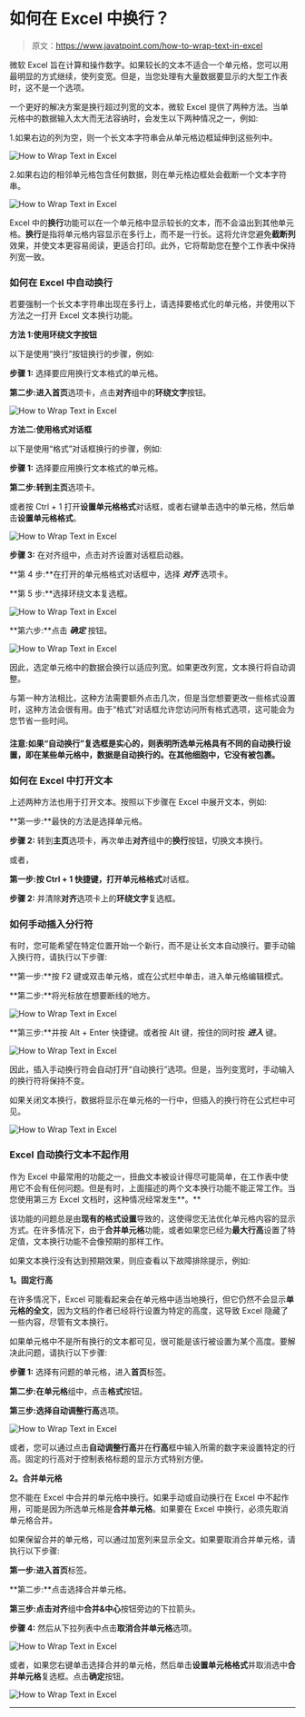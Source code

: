 # 如何在 Excel 中换行？

> 原文：<https://www.javatpoint.com/how-to-wrap-text-in-excel>

微软 Excel 旨在计算和操作数字。如果较长的文本不适合一个单元格，您可以用最明显的方式继续，使列变宽。但是，当您处理有大量数据要显示的大型工作表时，这不是一个选项。

一个更好的解决方案是换行超过列宽的文本，微软 Excel 提供了两种方法。当单元格中的数据输入太大而无法容纳时，会发生以下两种情况之一，例如:

1.如果右边的列为空，则一个长文本字符串会从单元格边框延伸到这些列中。

![How to Wrap Text in Excel](img/74de52bb77dbf89509dc1646643d8ee4.png)

2.如果右边的相邻单元格包含任何数据，则在单元格边框处会截断一个文本字符串。

![How to Wrap Text in Excel](img/079509f517a0512a9485ee70a138f810.png)

Excel 中的**换行**功能可以在一个单元格中显示较长的文本，而不会溢出到其他单元格。**换行**是指将单元格内容显示在多行上，而不是一行长。这将允许您避免**截断列**效果，并使文本更容易阅读，更适合打印。此外，它将帮助您在整个工作表中保持列宽一致。

### 如何在 Excel 中自动换行

若要强制一个长文本字符串出现在多行上，请选择要格式化的单元格，并使用以下方法之一打开 Excel 文本换行功能。

**方法 1:使用环绕文字按钮**

以下是使用“换行”按钮换行的步骤，例如:

**步骤 1:** 选择要应用换行文本格式的单元格。

**第二步:**进入**首页**选项卡，点击**对齐**组中的**环绕文字**按钮。

![How to Wrap Text in Excel](img/5c3d82833bf2d9f57e36fde9d71803b6.png)

**方法二:使用格式对话框**

以下是使用“格式”对话框换行的步骤，例如:

**步骤 1:** 选择要应用换行文本格式的单元格。

**第二步:**转到**主页**选项卡。

或者按 Ctrl + 1 打开**设置单元格格式**对话框，或者右键单击选中的单元格，然后单击**设置单元格格式**。

![How to Wrap Text in Excel](img/98fb6ff40dc4399a009b4bd326cee0e4.png)

**步骤 3:** 在对齐组中，点击对齐设置对话框启动器。

**第 4 步:**在打开的单元格格式对话框中，选择 ***对齐*** 选项卡。

**第 5 步:**选择环绕文本复选框。

![How to Wrap Text in Excel](img/07629c2d29b7d7bdb5c2639427c00f30.png)

**第六步:**点击 ***确定*** 按钮。

![How to Wrap Text in Excel](img/00eda5152766ca2f610a4b93cd64728f.png)

因此，选定单元格中的数据会换行以适应列宽。如果更改列宽，文本换行将自动调整。

与第一种方法相比，这种方法需要额外点击几次，但是当您想要更改一些格式设置时，这种方法会很有用。由于“格式”对话框允许您访问所有格式选项，这可能会为您节省一些时间。

#### 注意:如果“自动换行”复选框是实心的，则表明所选单元格具有不同的自动换行设置，即在某些单元格中，数据是自动换行的。在其他细胞中，它没有被包裹。

### 如何在 Excel 中打开文本

上述两种方法也用于打开文本。按照以下步骤在 Excel 中展开文本，例如:

**第一步:**最快的方法是选择单元格。

**步骤 2:** 转到**主页**选项卡，再次单击**对齐**组中的**换行**按钮，切换文本换行。

或者，

**第一步:**按 Ctrl + 1 快捷键，打开**单元格格式**对话框。

**步骤 2:** 并清除**对齐**选项卡上的**环绕文字**复选框。

### 如何手动插入分行符

有时，您可能希望在特定位置开始一个新行，而不是让长文本自动换行。要手动输入换行符，请执行以下步骤:

**第一步:**按 F2 键或双击单元格，或在公式栏中单击，进入单元格编辑模式。

**第二步:**将光标放在想要断线的地方。

![How to Wrap Text in Excel](img/c003e28eef1e0e42913a5dd5353c9e44.png)

**第三步:**并按 Alt + Enter 快捷键。或者按 Alt 键，按住的同时按 ***进入*** 键。

![How to Wrap Text in Excel](img/a9beb79fea1a33ccd0ef95651be77fbc.png)

因此，插入手动换行符会自动打开“自动换行”选项。但是，当列变宽时，手动输入的换行符将保持不变。

如果关闭文本换行，数据将显示在单元格的一行中，但插入的换行符在公式栏中可见。

![How to Wrap Text in Excel](img/0b895dd0598c921a8da2719685af50dc.png)

### Excel 自动换行文本不起作用

作为 Excel 中最常用的功能之一，扭曲文本被设计得尽可能简单，在工作表中使用它不会有任何问题。但是有时，上面描述的两个文本换行功能不能正常工作。当您使用第三方 Excel 文档时，这种情况经常发生**。**

该功能的问题总是由**现有的格式设置**导致的，这使得您无法优化单元格内容的显示方式。在许多情况下，由于**合并单元格**功能，或者如果您已经为**最大行高**设置了特定值，文本换行功能不会像预期的那样工作。

如果文本换行没有达到预期效果，则应查看以下故障排除提示，例如:

**1。固定行高**

在许多情况下，Excel 可能看起来会在单元格中适当地换行，但它仍然不会显示**单元格的全文**，因为文档的作者已经将行设置为特定的高度，这导致 Excel 隐藏了一些内容，尽管有文本换行。

如果单元格中不是所有换行的文本都可见，很可能是该行被设置为某个高度。要解决此问题，请执行以下步骤:

**步骤 1:** 选择有问题的单元格，进入**首页**标签。

**第二步:**在**单元格**组中，点击**格式**按钮。

**第三步:**选择**自动调整行高**选项。

![How to Wrap Text in Excel](img/8815b664cac649470ecd383aa33b87e6.png)

或者，您可以通过点击**自动调整行高**并在**行高**框中输入所需的数字来设置特定的行高。固定的行高对于控制表格标题的显示方式特别方便。

**2。合并单元格**

您不能在 Excel 中合并的单元格中换行。如果手动或自动换行在 Excel 中不起作用，可能是因为所选单元格是**合并单元格**。如果要在 Excel 中换行，必须先取消单元格合并。

如果保留合并的单元格，可以通过加宽列来显示全文。如果要取消合并单元格，请执行以下步骤:

**第一步:**进入**首页**标签。

**第二步:**点击选择合并单元格。

**第三步:**点击**对齐**组中**合并&中心**按钮旁边的下拉箭头。

**步骤 4:** 然后从下拉列表中点击**取消合并单元格**选项。

![How to Wrap Text in Excel](img/30a9ae2accef5c5fbf2e30d23a6290fd.png)

或者，如果您右键单击选择合并的单元格，然后单击**设置单元格格式**并取消选中**合并单元格**复选框。点击**确定**按钮。

![How to Wrap Text in Excel](img/1f70e255888c5b45dc790ae4d815dac7.png)

* * *